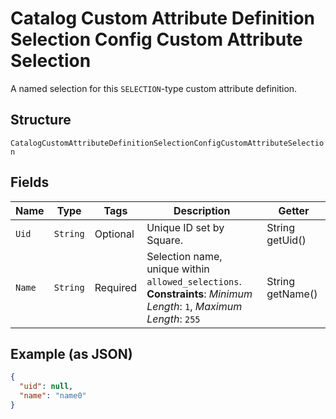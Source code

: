 
# Catalog Custom Attribute Definition Selection Config Custom Attribute Selection

A named selection for this `SELECTION`-type custom attribute definition.

## Structure

`CatalogCustomAttributeDefinitionSelectionConfigCustomAttributeSelection`

## Fields

| Name | Type | Tags | Description | Getter |
|  --- | --- | --- | --- | --- |
| `Uid` | `String` | Optional | Unique ID set by Square. | String getUid() |
| `Name` | `String` | Required | Selection name, unique within `allowed_selections`.<br>**Constraints**: *Minimum Length*: `1`, *Maximum Length*: `255` | String getName() |

## Example (as JSON)

```json
{
  "uid": null,
  "name": "name0"
}
```

